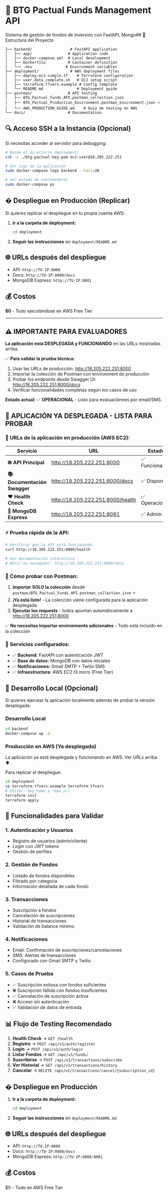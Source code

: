 # 🏦 BTG Pactual Funds Management API

Sistema de gestión de fondos de inversión con FastAPI, Mongo## 📁 Estructura del Proyecto

```
├── backend/                 # FastAPI application
│   ├── app/                # Application code
│   ├── docker-compose.yml  # Local development
│   ├── Dockerfile          # Container definition
│   └── .env               # Environment variables
├── deployment/              # AWS deployment files
│   ├── deploy-ec2-simple.tf    # Terraform configuration
│   ├── user_data_complete.sh   # EC2 setup script
│   ├── terraform.tfvars.example # Config template
│   └── README.md               # Deployment guide
├── postman/                # API testing
│   ├── BTG_Pactual_Funds_API.postman_collection.json
│   ├── BTG_Pactual_Production_Environment.postman_environment.json ⭐ 
│   └── AWS_PRODUCTION_GUIDE.md    # Guía de testing en AWS
└── docs/                   # Documentation
```

## 🔍 **Acceso SSH a la Instancia (Opcional)**

Si necesitas acceder al servidor para debugging:
```bash
# Desde el directorio deployment/
ssh -i ./btg-pactual-key.pem ec2-user@18.205.222.251

# Ver logs de la aplicación
sudo docker-compose logs backend --tail=20

# Ver estado de contenedores
sudo docker-compose ps
```

## � Despliegue en Producción (Replicar)

Si quieres replicar el despliegue en tu propia cuenta AWS:

1. **Ir a la carpeta de deployment:**
   ```bash
   cd deployment
   ```

2. **Seguir las instrucciones** en `deployment/README.md`

## 🌐 URLs después del despliegue
- API: `http://TU-IP:8000`
- Docs: `http://TU-IP:8000/docs`
- MongoDB Express: `http://TU-IP:8081`

## 💰 Costos
**$0** - Todo ejecutándose en AWS Free Tier

---

## ⚠️ **IMPORTANTE PARA EVALUADORES**

**La aplicación está DESPLEGADA y FUNCIONANDO** en las URLs mostradas arriba. 

✅ **Para validar la prueba técnica:**
1. Usar las URLs de producción: http://18.205.222.251:8000
2. Importar la colección de Postman con environment de producción
3. Probar los endpoints desde Swagger UI: http://18.205.222.251:8000/docs
4. Verificar funcionalidades completas según los casos de uso

**Estado actual:** ✅ **OPERACIONAL** - Listo para evaluaciónnes por email/SMS.

## 🎯 **APLICACIÓN YA DESPLEGADA - LISTA PARA PROBAR**

### 🚀 **URLs de la aplicación en producción (AWS EC2):**

| Servicio | URL | Estado |
|----------|-----|--------|
| **🌐 API Principal** | http://18.205.222.251:8000 | ✅ Funcionando |
| **📚 Documentación Swagger** | http://18.205.222.251:8000/docs | ✅ Disponible |
| **❤️ Health Check** | http://18.205.222.251:8000/health | ✅ Operacional |
| **🍃 MongoDB Express** | http://18.205.222.251:8081 | ✅ Admin UI |

### ⚡ **Prueba rápida de la API:**
```bash
# Verificar que la API está funcionando
curl http://18.205.222.251:8000/health

# Ver documentación interactiva
# Abrir en navegador: http://18.205.222.251:8000/docs
```

### 📱 **Cómo probar con Postman:**

1. **Importar SOLO la colección** desde `postman/BTG_Pactual_Funds_API.postman_collection.json` ⭐
2. **¡Ya está listo!** - La colección viene configurada para la aplicación desplegada
3. **Ejecutar los requests** - todos apuntan automáticamente a http://18.205.222.251:8000

✅ **No necesitas importar environments adicionales** - Todo está incluido en la colección

### 🔧 **Servicios configurados:**
- ✅ **Backend:** FastAPI con autenticación JWT
- ✅ **Base de datos:** MongoDB con datos iniciales
- ✅ **Notificaciones:** Gmail SMTP + Twilio SMS
- ✅ **Infraestructura:** AWS EC2 t3.micro (Free Tier)

## 🚀 Desarrollo Local (Opcional)

Si quieres ejecutar la aplicación localmente además de probar la versión desplegada:

### Desarrollo Local
```bash
cd backend
docker-compose up -d
```

### Producción en AWS (Ya desplegado)
La aplicación ya está desplegada y funcionando en AWS. Ver URLs arriba ⬆️

Para replicar el despliegue:
```bash
cd deployment
cp terraform.tfvars.example terraform.tfvars
# Editar: key_name y repo_url
terraform init
terraform apply
```

## 🧪 **Funcionalidades para Validar**

### 1. **Autenticación y Usuarios** 
- Registro de usuarios (admin/cliente)
- Login con JWT tokens
- Gestión de perfiles

### 2. **Gestión de Fondos**
- Listado de fondos disponibles
- Filtrado por categoría
- Información detallada de cada fondo

### 3. **Transacciones**
- Suscripción a fondos
- Cancelación de suscripciones
- Historial de transacciones
- Validación de balance mínimo

### 4. **Notificaciones**
- Email: Confirmación de suscripciones/cancelaciones
- SMS: Alertas de transacciones
- Configurado con Gmail SMTP y Twilio

### 5. **Casos de Prueba**
- ✅ Suscripción exitosa con fondos suficientes
- ❌ Suscripción fallida con fondos insuficientes
- ✅ Cancelación de suscripción activa
- ❌ Acceso sin autenticación
- ✅ Validación de datos de entrada

## 📊 **Flujo de Testing Recomendado**

1. **Health Check** → `GET /health`
2. **Registro** → `POST /api/v1/auth/register`
3. **Login** → `POST /api/v1/auth/login`
4. **Listar Fondos** → `GET /api/v1/funds/`
5. **Suscribirse** → `POST /api/v1/transactions/subscribe`
6. **Ver Historial** → `GET /api/v1/transactions/history`
7. **Cancelar** → `DELETE /api/v1/transactions/cancel/{subscription_id}`

## � Despliegue en Producción

1. **Ir a la carpeta de deployment:**
   ```bash
   cd deployment
   ```

2. **Seguir las instrucciones** en `deployment/README.md`

## 🌐 URLs después del despliegue
- API: `http://TU-IP:8000`
- Docs: `http://TU-IP:8000/docs`
- MongoDB Express: `http://TU-IP:8000:8081`

## 💰 Costos
$0 - Todo en AWS Free Tier